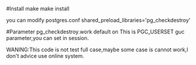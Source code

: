 #Install
make
make install

you can modify postgres.conf 
shared_preload_libraries='pg_checkdestroy'


#Parameter
pg_checkdestroy.work default on
This is PGC_USERSET guc parameter,you can set in session.


WANING:This code is not test full case,maybe some case is cannot work,I don't advice use online system. 